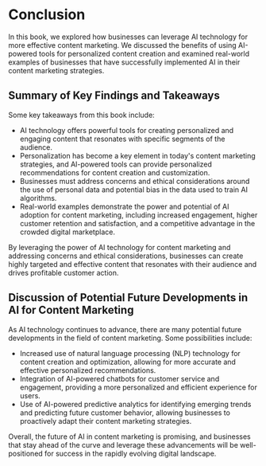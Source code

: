 # Conclusion

In this book, we explored how businesses can leverage AI technology for more effective content marketing. We discussed the benefits of using AI-powered tools for personalized content creation and examined real-world examples of businesses that have successfully implemented AI in their content marketing strategies.

Summary of Key Findings and Takeaways
-------------------------------------

Some key takeaways from this book include:

* AI technology offers powerful tools for creating personalized and engaging content that resonates with specific segments of the audience.
* Personalization has become a key element in today's content marketing strategies, and AI-powered tools can provide personalized recommendations for content creation and customization.
* Businesses must address concerns and ethical considerations around the use of personal data and potential bias in the data used to train AI algorithms.
* Real-world examples demonstrate the power and potential of AI adoption for content marketing, including increased engagement, higher customer retention and satisfaction, and a competitive advantage in the crowded digital marketplace.

By leveraging the power of AI technology for content marketing and addressing concerns and ethical considerations, businesses can create highly targeted and effective content that resonates with their audience and drives profitable customer action.

Discussion of Potential Future Developments in AI for Content Marketing
-----------------------------------------------------------------------

As AI technology continues to advance, there are many potential future developments in the field of content marketing. Some possibilities include:

* Increased use of natural language processing (NLP) technology for content creation and optimization, allowing for more accurate and effective personalized recommendations.
* Integration of AI-powered chatbots for customer service and engagement, providing a more personalized and efficient experience for users.
* Use of AI-powered predictive analytics for identifying emerging trends and predicting future customer behavior, allowing businesses to proactively adapt their content marketing strategies.

Overall, the future of AI in content marketing is promising, and businesses that stay ahead of the curve and leverage these advancements will be well-positioned for success in the rapidly evolving digital landscape.